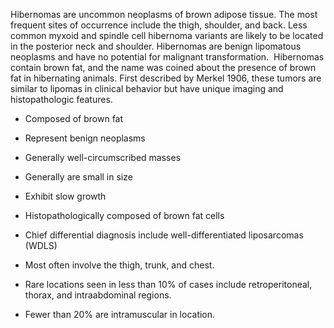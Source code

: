 Hibernomas are uncommon neoplasms of brown adipose tissue. The most frequent sites of occurrence include the thigh, shoulder, and back. Less common myxoid and spindle cell hibernoma variants are likely to be located in the posterior neck and shoulder. Hibernomas are benign lipomatous neoplasms and have no potential for malignant transformation.  Hibernomas contain brown fat, and the name was coined about the presence of brown fat in hibernating animals. First described by Merkel 1906, these tumors are similar to lipomas in clinical behavior but have unique imaging and histopathologic features.

- Composed of brown fat

- Represent benign neoplasms

- Generally well-circumscribed masses

- Generally are small in size

- Exhibit slow growth

- Histopathologically composed of brown fat cells

- Chief differential diagnosis include well-differentiated liposarcomas (WDLS)

- Most often involve the thigh, trunk, and chest.

- Rare locations seen in less than 10% of cases include retroperitoneal, thorax, and intraabdominal regions.

- Fewer than 20% are intramuscular in location.